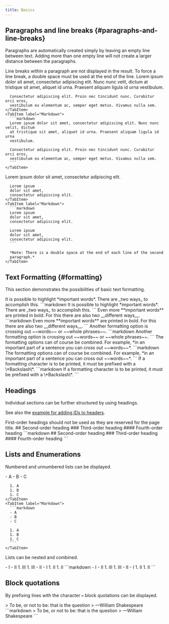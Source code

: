 ```yaml
---
title: Basics
---
```


## Paragraphs and line breaks {#paragraphs-and-line-breaks}

Paragraphs are automatically created simply by leaving an empty line between
text. Adding more than one empty line will not create a larger distance between
the paragraphs.

<Info>
  Line breaks within a paragraph are not displayed in the result. To force a line
  break, a double space must be used at the end of the line.
</Info>

<Example>
  <Tabs>
    <TabItem label="Result">
      Lorem ipsum dolor sit amet, consectetur adipiscing elit. Nunc nunc velit, dictum
      at tristique sit amet, aliquet id urna. Praesent aliquam ligula id urna
      vestibulum.

      Consectetur adipiscing elit. Proin nec tincidunt nunc. Curabitur orci eros,
      vestibulum eu elementum ac, semper eget metus. Vivamus nulla sem.
    </TabItem>
    <TabItem label="Markdown">
      ```markdown
      Lorem ipsum dolor sit amet, consectetur adipiscing elit. Nunc nunc velit, dictum
      at tristique sit amet, aliquet id urna. Praesent aliquam ligula id urna
      vestibulum.

      Consectetur adipiscing elit. Proin nec tincidunt nunc. Curabitur orci eros,
      vestibulum eu elementum ac, semper eget metus. Vivamus nulla sem.
      ```
    </TabItem>
  </Tabs>

  <Tabs>
    <TabItem label="Result">
      Lorem ipsum
      dolor sit amet,
      consectetur adipiscing elit.

      Lorem ipsum  
      dolor sit amet,  
      consectetur adipiscing elit.
    </TabItem>
    <TabItem label="Markdown">
      ```markdown
      Lorem ipsum
      dolor sit amet,
      consectetur adipiscing elit.

      Lorem ipsum  
      dolor sit amet,  
      consectetur adipiscing elit.
      ```

      *Note: There is a double space at the end of each line of the second
      paragraph.*
    </TabItem>
  </Tabs>
</Example>

## Text Formatting {#formatting}

This section demonstrates the possibilities of basic text formatting.

<Example>
  <Tabs>
    <TabItem label="Result">
      It is possible to highlight *important words*. There are _two ways_ to
      accomplish this.
    </TabItem>
    <TabItem label="Markdown">
      ```markdown
      It is possible to highlight *important words*. There are _two ways_ to
      accomplish this.
      ```
    </TabItem>
  </Tabs>

  <Tabs>
    <TabItem label="Result">
      Even more **important words** are printed in bold. For this there are also two
      __different ways__.
    </TabItem>
    <TabItem label="Markdown">
      ```markdown
      Even more **important words** are printed in bold. For this there are also two
      __different ways__.
      ```
    </TabItem>
  </Tabs>

  <Tabs>
    <TabItem label="Result">
      Another formatting option is crossing out ~~words~~ or ~~whole phrases~~.
    </TabItem>
    <TabItem label="Markdown">
      ```markdown
      Another formatting option is crossing out ~~words~~ or ~~whole phrases~~.
      ```
    </TabItem>
  </Tabs>

  <Tabs>
    <TabItem label="Result">
      The formatting options can of course be combined. For example, *in an important
      part of a sentence you can cross out ~~words~~*.
    </TabItem>
    <TabItem label="Markdown">
      ```markdown
      The formatting options can of course be combined. For example, *in an important
      part of a sentence you can cross out ~~words~~*.
      ```
    </TabItem>
  </Tabs>

  <Tabs>
    <TabItem label="Result">
      If a formatting character is to be printed, it must be prefixed with a
      \*Backslash\*.
    </TabItem>
    <TabItem label="Markdown">
      ```markdown
      If a formatting character is to be printed, it must be prefixed with a
      \*Backslash\*.
      ```
    </TabItem>
  </Tabs>
</Example>

## Headings

Individual sections can be further structured by using headings.

See also the [example for adding IDs to
headers](/section/02-elements/02-links/01-internal#referencing-elements).

<Info>
  First-order headings should not be used as they are reserved for the page title.
</Info>

<Example>
  <Tabs>
    <TabItem label="Result">
      ## Second-order heading
      ### Third-order heading
      #### Fourth-order heading
    </TabItem>
    <TabItem label="Markdown">
      ```markdown
      ## Second-order heading
      ### Third-order heading
      #### Fourth-order heading
      ```
    </TabItem>
  </Tabs>
</Example>

## Lists and Enumerations

Numbered and unnumbered lists can be displayed.

<Example>
  <Tabs>
    <TabItem label="Ergebnis">
      - A
      - B
      - C

      1. A
      1. B
      1. C
    </TabItem>
    <TabItem label="Markdown">
      ```markdown
      - A
      - B
      - C

      1. A
      1. B
      1. C
      ```
    </TabItem>
  </Tabs>

  Lists can be nested and combined.

  <Tabs>
    <TabItem label="Ergebnis">
      - I
        - II
            1. III
            1. III
        - II
      - I
        1. II
        1. II
    </TabItem>
    <TabItem label="Markdown">
      ```markdown
      - I
        - II
            1. III
            1. III
        - II
      - I
        1. II
        1. II
      ```
    </TabItem>
  </Tabs>
</Example>

## Block quotations

By prefixing lines with the character `>` block quotations can be displayed.

<Example>
  <Tabs>
    <TabItem label="Ergebnis">
      > To be, or not to be: that is the question  
      > —William Shakespeare
    </TabItem>
    <TabItem label="Markdown">
      ```markdown
      > To be, or not to be: that is the question  
      > —William Shakespeare
      ```
    </TabItem>
  </Tabs>
</Example>
